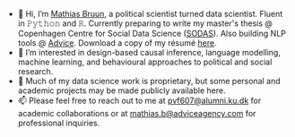 - 👋 Hi, I’m [Mathias Bruun](https://www.linkedin.com/in/mathias-bruun/), a political scientist turned data scientist. Fluent in 𝙿𝚢𝚝𝚑𝚘𝚗 and 𝚁. Currently preparing to write my master's thesis @ Copenhagen Centre for Social Data Science ([SODAS](https://sodas.ku.dk/)). Also building NLP tools @ [Advice](https://adviceagency.com/). Download a copy of my résumé [here](https://github.com/mathiasbruun/mathiasbruun.github.io/raw/main/Resumé%20–%20Mathias%20Bruun.pdf).
- 👀 I’m interested in design-based causal inference, language modelling, machine learning, and behavioural approaches to political and social research.
- 💼 Much of my data science work is proprietary, but some personal and academic projects may be made publicly available here.
- 📫 Please feel free to reach out to me at [pvf607@alumni.ku.dk](mailto:pvf607@alumni.ku.dk) for academic collaborations or at [mathias.b@adviceagency.com](mailto:mathias.b@adviceagency.com) for professional inquiries.
